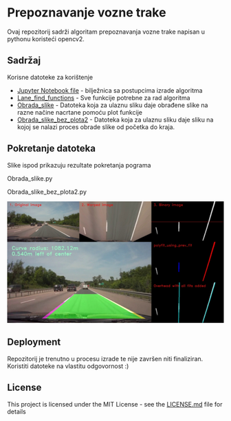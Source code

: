 # Prepoznavanje vozne trake

Ovaj repozitorij sadrži algoritam prepoznavanja vozne trake napisan u pythonu koristeći opencv2.

## Sadržaj 

Korisne datoteke za korištenje

* [Jupyter Notebook file](https://github.com/Domagoj-Spoljar/-Python-Algoritam-Prepozunavanje-vozne-trake/blob/master/Prepoznavanje_vozne_trake.ipynb) - bilježnica sa postupcima izrade algoritma
* [Lane_find_functions](https://github.com/Domagoj-Spoljar/-Python-Algoritam-Prepozunavanje-vozne-trake/blob/master/Lane_find_functions.py) - Sve funkcije potrebne za rad algoritma
* [Obrada_slike](https://github.com/Domagoj-Spoljar/-Python-Algoritam-Prepozunavanje-vozne-trake/blob/master/Obrada_slike.py) - Datoteka koja za ulaznu sliku daje obrađene slike na razne načine nacrtane pomoću plot funkcije
* [Obrada_slike_bez_plota2](https://github.com/Domagoj-Spoljar/-Python-Algoritam-Prepozunavanje-vozne-trake/blob/master/Obrada_slike.py) - Datoteka koja za ulaznu sliku daje sliku na kojoj se nalazi proces obrade slike od početka do kraja.




## Pokretanje datoteka

Slike ispod prikazuju rezultate pokretanja pograma

Obrada_slike.py



Obrada_slike_bez_plota2.py

![alt text](https://github.com/Domagoj-Spoljar/-Python-Algoritam-Prepozunavanje-vozne-trake/blob/master/Output_images/Output_frame202.jpg)


## Deployment

Repozitorij je trenutno u procesu izrade te nije završen niti finaliziran. Koristiti datoteke na vlastitu odgovornost :)


## License

This project is licensed under the MIT License - see the [LICENSE.md](LICENSE.md) file for details



